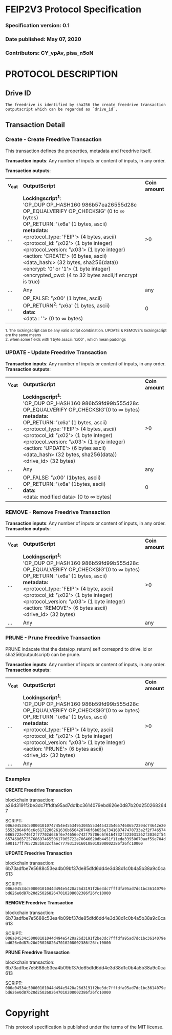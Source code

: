# FEIP2V3 Protocol Specification
### Specification version: 0.1
### Date published: May 07, 2020
### Contributors: CY_vpAv, pisa_n5oN

# PROTOCOL DESCRIPTION

## Drive ID
```
The freedrive is identified by sha256 the create freedrive transaction outputscript which can be regarded as `drive_id`.
```

## Transaction Detail

### Create - Create Freedrive Transaction

This transaction defines the properties, metadata and freedrive itself. 

**Transaction inputs**: Any number of inputs or content of inputs, in any order.

**Transaction outputs**:
<table>
<tr>
  <td><b>v<sub>out</sub></b></td>
  <td><b>OutputScript </b></td>
  <td><b>Coin<br>amount </b></td>
</tr>
  <tr>
    <td>...</td>
   <td>
   <b>Lockingscript<sup>1</sup></b>:</br>
   'OP_DUP OP_HASH160 986b57ea26555d28c OP_EQUALVERIFY OP_CHECKSIG' (0 to ∞ bytes)<br/>   
   OP_RETURN: '\x6a' (1 bytes, ascii)<br/>
   <b>metadata:</b></br>
   &lt;protocol_type: 'FEIP'&gt; (4 bytes, ascii)<br/>
   &lt;protocol_id: '\x02'&gt; (1 byte integer)<br/>
   &lt;protocol_version: '\x03'&gt; (1 byte integer)<br/>
   &lt;action: 'CREATE'&gt; (6 bytes, ascii)<br/>
   &lt;data_hash:&gt; (32 bytes, sha256(data))<br/>
   &lt;encrypt: '0' or '1'&gt; (1 byte integer)<br/>
   &lt;encrypted_pwd: (4 to 32 bytes ascii,if encrypt is true)<br/>
   <td>>0</td>
  </tr>
  
  <tr>
    <td>...</td>
    <td>Any</td>
    <td>any</td>
  </tr>
  
  <tr>
    <td>...</td>
    <td>
    OP_FALSE: '\x00'  (1 bytes, ascii)<br>
    OP_RETURN<sup>2</sup>: '\x6a' (1 bytes, ascii)<br>
   <b>data:</b></br>
    &lt;data : ''&gt; (0 to ∞ bytes)<br/>	
    </td>
    <td>0</td>
  </tr>
 
</table>

<sup>1. The lockingscript can be any valid script combination.  UPDATE & REMOVE's lockingscript are the same means</sup>   
<sup>2. when some fields with 1 byte asscii: '\x00' , which mean paddings </sup>   

### UPDATE - Update Freedrive Transaction
  
**Transaction inputs**: Any number of inputs or content of inputs, in any order.  
**Transaction outputs**:
<table>
<tr>
  <td><b>v<sub>out</sub></b></td>
  <td><b>OutputScript </b></td>
  <td><b>Coin</br>amount </b></td>
</tr>
  <tr>
  <td>...</td>
  <td>
   <b>Lockingscript<sup>1</sup></b>:</br>
   'OP_DUP OP_HASH160 986b59fd99b555d28c OP_EQUALVERIFY OP_CHECKSIG'(0 to ∞ bytes)<br/>
   <b>metadata: </b></br>
   OP_RETURN: '\x6a' (1 bytes, ascii)<br/>
   &lt;protocol_type: 'FEIP'&gt; (4 bytes, ascii)<br/>
   &lt;protocol_id: '\x02'&gt; (1 byte integer)<br/>
   &lt;protocol_version: '\x03'&gt; (1 byte integer)<br/>
&lt;action: 'UPDATE'&gt; (6 bytes ascii)<BR>
&lt;data_hash&gt; (32 bytes, sha256(data))<BR>
&lt;drive_id&gt; (32 bytes)<BR>
  </td>
  <td>>0</td>
  </tr>

  <tr>
    <td>...</td>
    <td>Any</td>
    <td>any</td>
  </tr>

  <tr>
    <td>...</td>
    <td>
    OP_FALSE: '\x00'  (1bytes, ascii)<br>
    OP_RETURN: '\x6a' (1bytes, ascii)<br>
    <b>data: </b><br/>
    &lt;data: modified data&gt; (0 to ∞ bytes)<br/>
    <td>0</td>
  </tr>

</table>


### REMOVE - Remove Freedrive Transaction

**Transaction inputs**: Any number of inputs or content of inputs, in any order.  
**Transaction outputs**:
<table>
<tr>
  <td><b>v<sub>out</sub></b></td>
  <td><b>OutputScript </b></td>
  <td><b>Coin</br>amount</b></td>
</tr>
  <tr>
  <td>...</td>
  <td>
   <b>Lockingscript<sup>1</sup></b>:</br>
   'OP_DUP OP_HASH160 986b59fd99b555d28c OP_EQUALVERIFY OP_CHECKSIG'(0 to ∞ bytes)<br/>   
   OP_RETURN: '\x6a' (1 bytes, ascii)<br/>
   <b>metadata: </b><br/>
   &lt;protocol_type: 'FEIP'&gt; (4 byte, ascii)<br/>
   &lt;protocol_id: '\x02'&gt; (1 byte integer)<br/>
   &lt;protocol_version: '\x03'&gt; (1 byte integer)<br/>   
&lt;action: 'REMOVE'&gt; (6 bytes ascii)<BR>
&lt;drive_id&gt; (32 bytes)<BR>
  </td>
  <td>>0</td>
  </tr>

  <tr>
    <td>...</td>
    <td>Any</td>
    <td>any</td>
  </tr>
</table>



### PRUNE - Prune Freedrive Transaction   
PRUNE indacate that the data(op_return) self correspnd to drive_id or sha256(outputscript) can be prune.  

**Transaction inputs**: Any number of inputs or content of inputs, in any order.  
**Transaction outputs**:
<table>
<tr>
  <td><b>v<sub>out</sub></b></td>
  <td><b>OutputScript </b></td>
  <td><b>Coin</br>amount </b></td>
</tr>
  <tr>
  <td>...</td>
  <td>
   <b>Lockingscript<sup>1</sup></b>:</br>
   'OP_DUP OP_HASH160 986b59fd99b555d28c OP_EQUALVERIFY OP_CHECKSIG'(0 to ∞ bytes)<br/>   
   OP_RETURN: '\x6a' (1 bytes, ascii)<br/>
   <b>metadata:</b><br/>
   &lt;protocol_type: 'FEIP'&gt; (4 byte, ascii)<br/>
   &lt;protocol_id: '\x02'&gt; (1 byte integer)<br/>
   &lt;protocol_version: '\x03'&gt; (1 byte integer)<br/>      
&lt;action: 'PRUNE'&gt; (6 bytes ascii)<BR>
&lt;drive_id&gt; (32 bytes)<BR>
  </td>
  <td>>0</td>
  </tr>

  <tr>
    <td>...</td>
    <td>Any</td>
    <td>any</td>
  </tr>
</table>




### Examples

**CREATE Freedrive Transaction**

blockchain transaction:  a26d3191f2be3dc7fffdfa95ad7dc1bc3614079ebd626e0d87b20d2502682647

SCRIPT: ``006a04534c500001010747454e45534953045553445423546574686572204c74642e20555320646f6c6c6172206261636b656420746f6b656e734168747470733a2f2f7465746865722e746f2f77702d636f6e74656e742f75706c6f6164732f323031362f30362f546574686572576869746550617065722e70646620db4451f11eda33950670aaf59e704da90117ff7057283b032cfaec77793139160108010208002386f26fc10000``

**UPDATE Freedrive Transaction**

blockchain transaction: 6b73adfbe7e5688c53ea4b09bf37de85dfd6dd4e3d38d1c0b4a5b38a9c0ca613

SCRIPT: ``006a04534c50000101044d494e5420a26d3191f2be3dc7fffdfa95ad7dc1bc3614079ebd626e0d87b20d2502682647010208002386f26fc10000``

**REMOVE Freedrive Transaction**

blockchain transaction: 6b73adfbe7e5688c53ea4b09bf37de85dfd6dd4e3d38d1c0b4a5b38a9c0ca613

SCRIPT: ``006a04534c50000101044d494e5420a26d3191f2be3dc7fffdfa95ad7dc1bc3614079ebd626e0d87b20d2502682647010208002386f26fc10000``

**PRUNE Freedrive Transaction**

blockchain transaction: 6b73adfbe7e5688c53ea4b09bf37de85dfd6dd4e3d38d1c0b4a5b38a9c0ca613

SCRIPT: ``006a04534c50000101044d494e5420a26d3191f2be3dc7fffdfa95ad7dc1bc3614079ebd626e0d87b20d2502682647010208002386f26fc10000``


# Copyright

This protocol specification is published under the terms of the MIT license.
